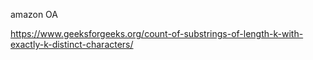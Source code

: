 amazon OA 

https://www.geeksforgeeks.org/count-of-substrings-of-length-k-with-exactly-k-distinct-characters/









